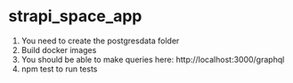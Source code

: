 # strapi_space_app

1. You need to create the postgresdata folder
2. Build docker images 
4. You should be able to make queries here: http://localhost:3000/graphql
3. npm test to run tests 
